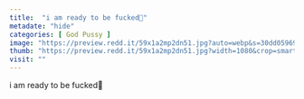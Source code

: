 ```yaml
---
title:  "i am ready to be fucked🥵"
metadate: "hide"
categories: [ God Pussy ]
image: "https://preview.redd.it/59x1a2mp2dn51.jpg?auto=webp&s=30dd05969a6047642ee3b8a635b1b5e8a20df545"
thumb: "https://preview.redd.it/59x1a2mp2dn51.jpg?width=1080&crop=smart&auto=webp&s=5fbb1a81040cfffccaec46f3aa6fa7bd8af6a640"
visit: ""
---
```

i am ready to be fucked🥵
